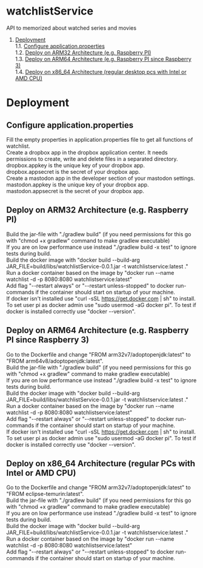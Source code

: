 # watchlistService
API to memorized about watched series and movies

1. [Deployment](#deployment)  
1.1. [Configure application.properties](#configure-applicationproperties)  
1.2. [Deploy on ARM32 Architecture (e.g. Raspberry PI)](#deploy-on-arm32-architecture-eg-raspberry-pi)  
1.3. [Deploy on ARM64 Architecture (e.g. Raspberry PI since Raspberry 3)](#deploy-on-arm64-architecture-eg-raspberry-pi-since-raspberry-3)  
1.4. [Deploy on x86_64 Architecture (regular desktop pcs with Intel or AMD CPU)](#deploy-on-x86_64-architecture-regular-pcs-with-intel-or-amd-cpu)  

# Deployment

## Configure application.properties 
Fill the empty properties in application.properties file to get all functions of watchlist.  
Create a dropbox app in the dropbox application center. It needs permissions to create, write and delete files in a separated directory.  
dropbox.appkey is the unique key of your dropbox app.  
dropbox.appsecret is the secret of your dropbox app.  
Create a mastodon app in the developer section of your mastodon settings.  
mastodon.appkey is the unique key of your dropbox app.  
mastodon.appsecret is the secret of your dropbox app.  

## Deploy on ARM32 Architecture (e.g. Raspberry PI)
Build the jar-file with "./gradlew build" (if you need permissions for this go with "chmod +x gradlew" command to make gradlew executable)  
If you are on low performance use instead "./gradlew build -x test" to ignore tests during build.  
Build the docker image with "docker build --build-arg JAR_FILE=build/libs/watchlistService-0.0.1.jar -t watchlistservice:latest ."  
Run a docker container based on the image by "docker run --name watchlist -d -p 8080:8080 watchlistservice:latest"  
Add flag "--restart always" or "--restart unless-stopped" to docker run-commands if the container should start on startup of your machine.  
If docker isn't installed use "curl -sSL https://get.docker.com | sh" to install. To set user pi as docker admin use "sudo usermod -aG docker pi". To test if docker is installed correctly use "docker --version".  

## Deploy on ARM64 Architecture (e.g. Raspberry PI since Raspberry 3)
Go to the Dockerfile and change "FROM arm32v7/adoptopenjdk:latest" to "FROM arm64v8/adoptopenjdk:latest".  
Build the jar-file with "./gradlew build" (if you need permissions for this go with "chmod +x gradlew" command to make gradlew executable)  
If you are on low performance use instead "./gradlew build -x test" to ignore tests during build.  
Build the docker image with "docker build --build-arg JAR_FILE=build/libs/watchlistService-0.0.1.jar -t watchlistservice:latest ."  
Run a docker container based on the image by "docker run --name watchlist -d -p 8080:8080 watchlistservice:latest"  
Add flag "--restart always" or "--restart unless-stopped" to docker run-commands if the container should start on startup of your machine.  
If docker isn't installed use "curl -sSL https://get.docker.com | sh" to install. To set user pi as docker admin use "sudo usermod -aG docker pi". To test if docker is installed correctly use "docker --version".  

## Deploy on x86_64 Architecture (regular PCs with Intel or AMD CPU)
Go to the Dockerfile and change "FROM arm32v7/adoptopenjdk:latest" to "FROM eclipse-temurin:latest".  
Build the jar-file with "./gradlew build" (if you need permissions for this go with "chmod +x gradlew" command to make gradlew executable)  
If you are on low performance use instead "./gradlew build -x test" to ignore tests during build.  
Build the docker image with "docker build --build-arg JAR_FILE=build/libs/watchlistService-0.0.1.jar -t watchlistservice:latest ."  
Run a docker container based on the image by "docker run --name watchlist -d -p 8080:8080 watchlistservice:latest"  
Add flag "--restart always" or "--restart unless-stopped" to docker run-commands if the container should start on startup of your machine.  
